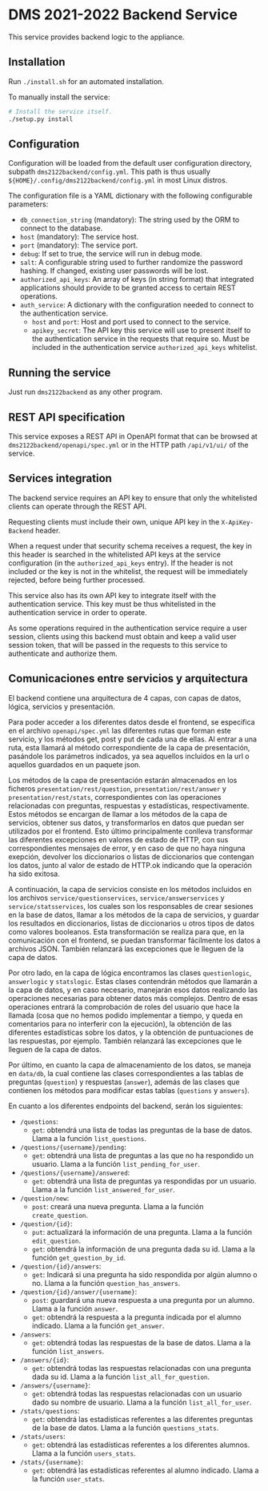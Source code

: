 # DMS 2021-2022 Backend Service

This service provides backend logic to the appliance.

## Installation

Run `./install.sh` for an automated installation.

To manually install the service:

```bash
# Install the service itself.
./setup.py install
```

## Configuration

Configuration will be loaded from the default user configuration directory, subpath `dms2122backend/config.yml`. This path is thus usually `${HOME}/.config/dms2122backend/config.yml` in most Linux distros.

The configuration file is a YAML dictionary with the following configurable parameters:

- `db_connection_string` (mandatory): The string used by the ORM to connect to the database.
- `host` (mandatory): The service host.
- `port` (mandatory): The service port.
- `debug`: If set to true, the service will run in debug mode.
- `salt`: A configurable string used to further randomize the password hashing. If changed, existing user passwords will be lost.
- `authorized_api_keys`: An array of keys (in string format) that integrated applications should provide to be granted access to certain REST operations.
- `auth_service`: A dictionary with the configuration needed to connect to the authentication service.
  - `host` and `port`: Host and port used to connect to the service.
  - `apikey_secret`: The API key this service will use to present itself to the authentication service in the requests that require so. Must be included in the authentication service `authorized_api_keys` whitelist.

## Running the service

Just run `dms2122backend` as any other program.

## REST API specification

This service exposes a REST API in OpenAPI format that can be browsed at `dms2122backend/openapi/spec.yml` or in the HTTP path `/api/v1/ui/` of the service.

## Services integration

The backend service requires an API key to ensure that only the whitelisted clients can operate through the REST API.

Requesting clients must include their own, unique API key in the `X-ApiKey-Backend` header.

When a request under that security schema receives a request, the key in this header is searched in the whitelisted API keys at the service configuration (in the `authorized_api_keys` entry). If the header is not included or the key is not in the whitelist, the request will be immediately rejected, before being further processed.

This service also has its own API key to integrate itself with the authentication service. This key must be thus whitelisted in the authentication service in order to operate.

As some operations required in the authentication service require a user session, clients using this backend must obtain and keep a valid user session token, that will be passed in the requests to this service to authenticate and authorize them.


## Comunicaciones entre servicios y arquitectura

El backend contiene una arquitectura de 4 capas, con capas de datos, lógica, servicios y presentación.

Para poder acceder a los diferentes datos desde el frontend, se especifica en el archivo `openapi/spec.yml` las diferentes rutas que forman este servicio, y los métodos get, post y put de cada una de ellas. Al entrar a una ruta, esta llamará al método correspondiente de la capa de presentación, pasándole los parámetros indicados, ya sea aquellos incluidos en la url o aquellos guardados en un paquete json. 

Los métodos de la capa de presentación estarán almacenados en los ficheros `presentation/rest/question`, `presentation/rest/answer` y `presentation/rest/stats`, correspondientes con las operaciones relacionadas con preguntas, respuestas y estadísticas, respectivamente. Estos métodos se encargan de llamar a los métodos de la capa de servicios, obtener sus datos, y transformarlos en datos que puedan ser utilizados por el frontend. Esto último principalmente conlleva transformar las diferentes excepciones en valores de estado de HTTP, con sus correspondientes mensajes de error, y en caso de que no haya ninguna exepción, devolver los diccionarios o listas de diccionarios que contengan los datos, junto al valor de estado de HTTP.ok indicando que la operación ha sido exitosa.

A continuación, la capa de servicios consiste en los métodos incluidos en los archivos `service/questionservices`, `service/answerservices` y `service/statsservices`, los cuales son los responsables de crear sesiones en la base de datos, llamar a los métodos de la capa de servicios, y guardar los resultados en diccionarios, listas de diccionarios u otros tipos de datos como valores booleanos. Esta transformación se realiza para que, en la comunicación con el frontend, se puedan transformar fácilmente los datos a archivos JSON. También relanzará las excepciones que le lleguen de la capa de datos.

Por otro lado, en la capa de lógica encontramos las clases `questionlogic`, `answerlogic` y `statslogic`. Estas clases contendrán métodos que llamarán a la capa de datos, y en caso necesario, manejarán esos datos realizando las operaciones necesarias para obtener datos más complejos. Dentro de esas operaciones entrará la comprobación de roles del usuario que hace la llamada (cosa que no hemos podido implementar a tiempo, y queda en comentarios para no interferir con la ejecución), la obtención de las diferentes estadísticas sobre los datos, y la obtención de puntuaciones de las respuestas, por ejemplo. También relanzará las excepciones que le lleguen de la capa de datos.

Por último, en cuanto la capa de almacenamiento de los datos, se maneja en `data/db`, la cual contiene las clases correspondientes a las tablas de preguntas (`question`) y respuestas (`answer`), además de las clases que contienen los métodos para modificar estas tablas (`questions` y `answers`).



En cuanto a los diferentes endpoints del backend, serán los siguientes:

 - `/questions`: 
   - `get`: obtendrá una lista de todas las preguntas de la base de datos. Llama a la función `list_questions`.
 - `/questions/{username}/pending`: 
   - `get`: obtendrá una lista de preguntas a las que no ha respondido un usuario. Llama a la función `list_pending_for_user`.
 - `/questions/{username}/answered`: 
   - `get`: obtendrá una lista de preguntas ya respondidas por un usuario. Llama a la función `list_answered_for_user`.
 - `/question/new`:
   - `post`: creará una nueva pregunta. Llama a la función `create_question`.
 - `/question/{id}`:
   - `put`: actualizará la información de una pregunta. Llama a la función `edit_question`.
   - `get`: obtendrá la información de una pregunta dada su id. Llama a la función `get_question_by_id`.
 - `/question/{id}/answers`:
   - `get`: Indicará si una pregunta ha sido respondida por algún alumno o no. Llama a la función `question_has_answers`.
 - `/question/{id}/answer/{username}`:
   - `post`: guardará una nueva respuesta a una pregunta por un alumno. Llama a la función `answer`.
   - `get`: obtendrá la respuesta a la pregunta indicada por el alumno indicado. Llama a la función `get_answer`.
 - `/answers`:
   - `get`: obtendrá todas las respuestas de la base de datos. Llama a la función `list_answers`.
 - `/answers/{id}`:
   - `get`: obtendrá todas las respuestas relacionadas con una pregunta dada su id. Llama a la función `list_all_for_question`.
 - `/answers/{username}`:
   - `get`: obtendrá todas las respuestas relacionadas con un usuario dado su nombre de usuario. Llama a la función `list_all_for_user`.
 - `/stats/questions`:
   - `get`: obtendrá las estadísticas referentes a las diferentes preguntas de la base de datos. Llama a la función `questions_stats`.
 - `/stats/users`:
   - `get`: obtendrá las estadísticas referentes a los diferentes alumnos. Llama a la función `users_stats`.
 - `/stats/{username}`:
   - `get`: obtendrá las estadísticas referentes al alumno indicado. Llama a la función `user_stats`.

